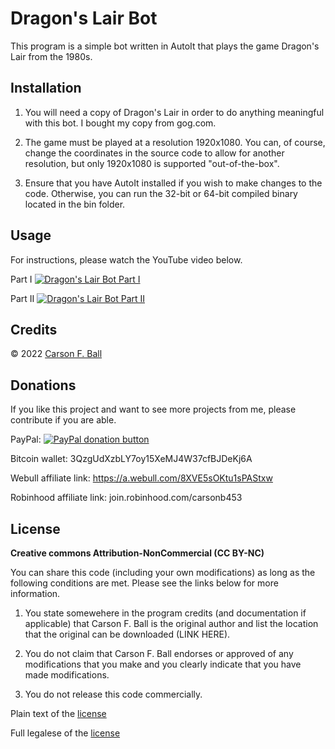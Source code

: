 Dragon's Lair Bot
===============

This program is a simple bot written in AutoIt that plays the game Dragon's Lair from the 1980s.

Installation
------------
1. You will need a copy of Dragon's Lair in order to do anything meaningful with this bot.  I
bought my copy from gog.com.

2. The game must be played at a resolution 1920x1080.  You can, of course, change the coordinates
in the source code to allow for another resolution, but only 1920x1080 is supported
"out-of-the-box".

3. Ensure that you have AutoIt installed if you wish to make changes to the code.  Otherwise, you
can run the 32-bit or 64-bit compiled binary located in the bin folder.

Usage
-----
For instructions, please watch the YouTube video below.

Part I
[![Dragon's Lair Bot Part I](http://i3.ytimg.com/vi/oqMIaMbFbCs/hqdefault.jpg)](https://youtu.be/oqMIaMbFbCs)

Part II
[![Dragon's Lair Bot Part II](http://i3.ytimg.com/vi/MyS4BygKH8U/hqdefault.jpg)](https://youtu.be/MyS4BygKH8U)

Credits
-------
© 2022 [Carson F. Ball](<mailto://carson@ballweb.org>)

Donations
---------
If you like this project and want to see more projects from me, please contribute if you are able.

PayPal: [![PayPal donation button](https://www.paypalobjects.com/en_US/i/btn/btn_donate_LG.gif)](https://www.paypal.com/cgi-bin/webscr?cmd=_s-xclick&hosted_button_id=CT5XNBHGD5TEN)

Bitcoin wallet: 3QzgUdXzbLY7oy15XeMJ4W37cfBJDeKj6A

Webull affiliate link: https://a.webull.com/8XVE5sOKtu1sPAStxw

Robinhood affiliate link: join.robinhood.com/carsonb453

License
-------
**Creative commons Attribution-NonCommercial (CC BY-NC)**

You can share this code (including your own modifications) as long as the following conditions are
met.  Please see the links below for more information.

1. You state somewehere in the program credits (and documentation if applicable) that Carson F. Ball
is the original author and list the location that the original can be downloaded (LINK HERE).

2. You do not claim that Carson F. Ball endorses or approved of any modifications that you make and
you clearly indicate that you have made modifications.

3. You do not release this code commercially.

Plain text of the [license](https://creativecommons.org/licenses/by-nc/4.0/)

Full legalese of the [license](https://creativecommons.org/licenses/by-nc/4.0/legalcode)
